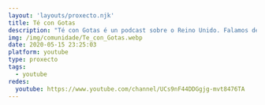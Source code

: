```yaml
---
layout: 'layouts/proxecto.njk'
title: Té con Gotas
description: "Té con Gotas é un podcast sobre o Reino Unido. Falamos de actualidade, de ideas e entrevistamos a xente da diáspora galega que está metida en proxectos interesantes.\n\nO podcast está dirixido por Miguel Rodríguez Fernández e Duarte Romero Varela, dous xornalistas galegos baseados en Londres. "
img: /img/comunidade/Te_con_Gotas.webp
date: 2020-05-15 23:25:03
platform: youtube
type: proxecto
tags:
  - youtube
redes:
  youtube: https://www.youtube.com/channel/UCs9nF44DDGgjg-mvt8476TA
---
```

